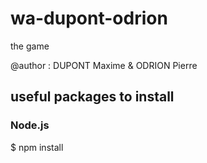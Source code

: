 # wa-dupont-odrion

the game

@author : DUPONT Maxime & ODRION Pierre

## useful packages to install

### Node.js

$ npm install 
